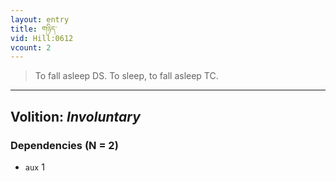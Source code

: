 ```yaml
---
layout: entry
title: གཉིད་
vid: Hill:0612
vcount: 2
---
```

> To fall asleep DS\. To sleep, to fall asleep TC\.

---
Volition: _Involuntary_
---

### Dependencies (N = 2)
* `aux` 1
